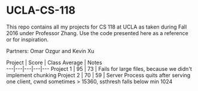 # UCLA-CS-118
This repo contains all my projects for CS 118 at UCLA as taken during Fall 2016 under Professor Zhang. Use the code presented here as a reference or for inspiration.

Partners: Omar Ozgur and Kevin Xu

 Project  | Score  | Class Average  | Notes  
---|---|---|---|---
 Project 1  | 95  | 73  | Fails for large files, because we didn't implement chunking 
 Project 2  | 70  | 59  | Server Process quits after serving one client, cwnd sometimes > 15360, ssthresh falls below min 1024 

